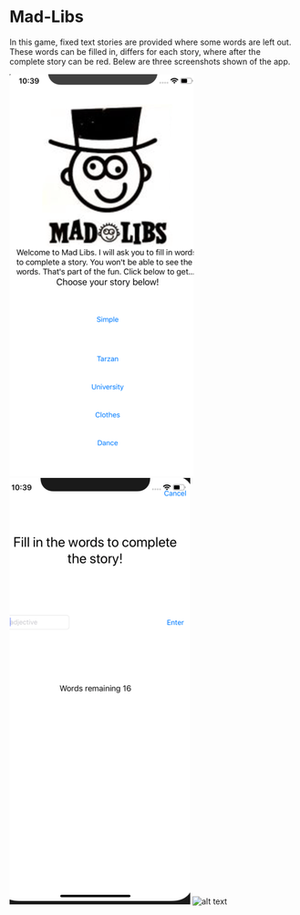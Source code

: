 # Mad-Libs

In this game, fixed text stories are provided where some words are left out. 
These words can be filled in, differs for each story, where after the complete story can be red.
Belew are three screenshots shown of the app.

![alt text](https://github.com/HugoLangeveld/Mad-Libs/blob/master/Schermafbeelding%202018-12-08%20om%2022.39.05.png)
![alt text](https://github.com/HugoLangeveld/Mad-Libs/blob/master/Schermafbeelding%202018-12-08%20om%2022.39.39.png)
![alt text]()
